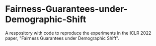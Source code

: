 # Fairness-Guarantees-under-Demographic-Shift
A respository with code to reproduce the experiments in the ICLR 2022 paper, "Fairness Guarantees under Demographic Shift".
